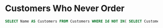 # Customers Who Never Order

```SQL
SELECT Name AS Customers FROM Customers WHERE Id NOT IN( SELECT CustomerId FROM Orders);
```


